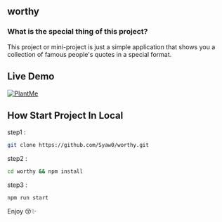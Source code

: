 
## worthy

### What is the special thing of this project?

This project or mini-project is just a simple application that shows you a collection of famous people's quotes in a special format.



## Live Demo
  [![PlantMe](https://user-images.githubusercontent.com/78824988/178695493-37ca1712-a216-47a1-9b67-7f08c08ba080.png)](https://final-worthy.vercel.app/)

## How Start Project In Local

step1 :

```bash
git clone https://github.com/Syaw0/worthy.git
```

step2 :

```bash
cd worthy && npm install
```

step3 :

```bash
npm run start
```

Enjoy 😚✨
